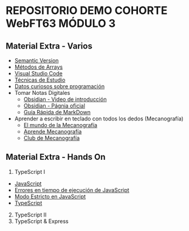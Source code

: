 # REPOSITORIO DEMO COHORTE WebFT63 MÓDULO 3

## Material Extra - Varios

- [Semantic Version](./xtras/semanticVersion.md)
- [Métodos de Arrays](./xtras/arrays-metodos.md)
- [Visual Studio Code](./xtras/vsc.md)
- [Técnicas de Estudio](./xtras/tecnicasEstudio.md)
- [Datos curiosos sobre programación](./xtras/datos.md)
- Tomar Notas Digitales
  - [Obsidian - Video de introducción](https://www.youtube.com/watch?v=64pI_dKYZOg&t=613s)
  - [Obsidian - Págnia oficial](https://obsidian.md/)
  - [Guía Rápida de MarkDown](./xtras/markDown.md)
- Aprender a escribir en teclado con todos los dedos (Mecanografía)
  - [El mundo de la Mecanografía](https://www.edclub.com/es/library/el-mundo-de-la-mecanograf%C3%ADa)
  - [Aprende Mecanografía](https://www.mecanografia-online.com/)
  - [Club de Mecanografía](https://www-typingclub-com.translate.goog/?_x_tr_sl=en&_x_tr_tl=es&_x_tr_hl=es&_x_tr_pto=tc)

## Material Extra - Hands On

01. TypeScript I
  - [JavaScript](./xtras/01-JavaScript/01-JavaScript.md)
  - [Errores en tiempo de ejecución de JavaScript](./xtras/01-JavaScript/02-ErroresEjecucion.md)
  - [Modo Estricto en JavaScript](./xtras/01-JavaScript/03-UseStrict.md)
  - [TypeScript](./xtras/01-JavaScript/02-ErroresEjecucion.md)
02. TypeScript II
03. TypeScript & Express